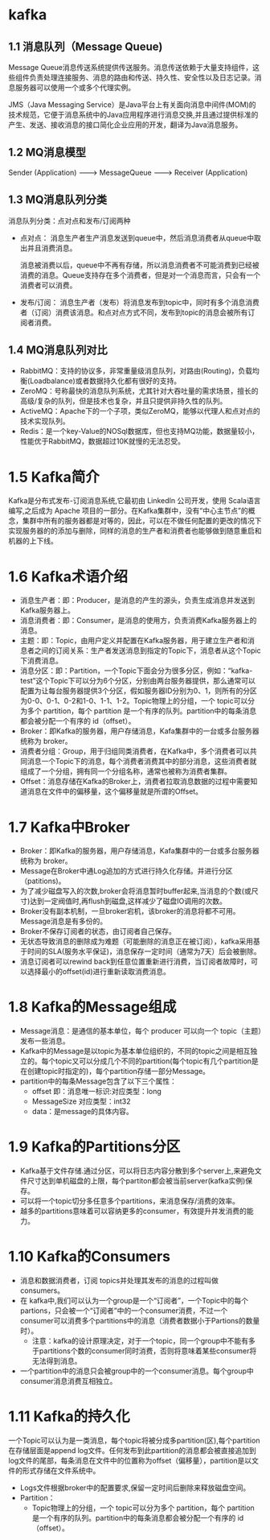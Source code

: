 # kafka
## 1.1 消息队列（Message Queue)
Message Queue消息传送系统提供传送服务。消息传送依赖于大量支持组件，这些组件负责处理连接服务、消息的路由和传送、持久性、安全性以及日志记录。消息服务器可以使用一个或多个代理实例。

JMS（Java Messaging Service）是Java平台上有关面向消息中间件(MOM)的技术规范，它便于消息系统中的Java应用程序进行消息交换,并且通过提供标准的产生、发送、接收消息的接口简化企业应用的开发，翻译为Java消息服务。

## 1.2 MQ消息模型
Sender (Application) ---> MessageQueue ---> Receiver (Application)

## 1.3 MQ消息队列分类
消息队列分类：点对点和发布/订阅两种
* 点对点：
  消息生产者生产消息发送到queue中，然后消息消费者从queue中取出并且消费消息。

  消息被消费以后，queue中不再有存储，所以消息消费者不可能消费到已经被消费的消息。Queue支持存在多个消费者，但是对一个消息而言，只会有一个消费者可以消费。
* 发布/订阅：
  消息生产者（发布）将消息发布到topic中，同时有多个消息消费者（订阅）消费该消息。和点对点方式不同，发布到topic的消息会被所有订阅者消费。

## 1.4 MQ消息队列对比
* RabbitMQ：支持的协议多，非常重量级消息队列，对路由(Routing)，负载均衡(Loadbalance)或者数据持久化都有很好的支持。
* ZeroMQ：号称最快的消息队列系统，尤其针对大吞吐量的需求场景，擅长的高级/复杂的队列，但是技术也复杂，并且只提供非持久性的队列。
* ActiveMQ：Apache下的一个子项，类似ZeroMQ，能够以代理人和点对点的技术实现队列。
* Redis：是一个key-Value的NOSql数据库，但也支持MQ功能，数据量较小，性能优于RabbitMQ，数据超过10K就慢的无法忍受。

# 1.5 Kafka简介
Kafka是分布式发布-订阅消息系统,它最初由 LinkedIn 公司开发，使用 Scala语言编写,之后成为 Apache 项目的一部分。在Kafka集群中，没有“中心主节点”的概念，集群中所有的服务器都是对等的，因此，可以在不做任何配置的更改的情况下实现服务器的的添加与删除，同样的消息的生产者和消费者也能够做到随意重启和机器的上下线。

# 1.6 Kafka术语介绍
* 消息生产者：即：Producer，是消息的产生的源头，负责生成消息并发送到Kafka服务器上。
* 消息消费者：即：Consumer，是消息的使用方，负责消费Kafka服务器上的消息。
* 主题：即：Topic，由用户定义并配置在Kafka服务器，用于建立生产者和消息者之间的订阅关系：生产者发送消息到指定的Topic下，消息者从这个Topic下消费消息。
* 消息分区：即：Partition，一个Topic下面会分为很多分区，例如：“kafka-test”这个Topic下可以分为6个分区，分别由两台服务器提供，那么通常可以配置为让每台服务器提供3个分区，假如服务器ID分别为0、1，则所有的分区为0-0、0-1、0-2和1-0、1-1、1-2。Topic物理上的分组，一个 topic可以分为多个 partition，每个 partition 是一个有序的队列。partition中的每条消息都会被分配一个有序的 id（offset）。
* Broker：即Kafka的服务器，用户存储消息，Kafa集群中的一台或多台服务器统称为 broker。
* 消费者分组：Group，用于归组同类消费者，在Kafka中，多个消费者可以共同消息一个Topic下的消息，每个消费者消费其中的部分消息，这些消费者就组成了一个分组，拥有同一个分组名称，通常也被称为消费者集群。
* Offset：消息存储在Kafka的Broker上，消费者拉取消息数据的过程中需要知道消息在文件中的偏移量，这个偏移量就是所谓的Offset。

# 1.7 Kafka中Broker
* Broker：即Kafka的服务器，用户存储消息，Kafa集群中的一台或多台服务器统称为 broker。
* Message在Broker中通Log追加的方式进行持久化存储。并进行分区（patitions)。
* 为了减少磁盘写入的次数,broker会将消息暂时buffer起来,当消息的个数(或尺寸)达到一定阀值时,再flush到磁盘,这样减少了磁盘IO调用的次数。
* Broker没有副本机制，一旦broker宕机，该broker的消息将都不可用。Message消息是有多份的。
* Broker不保存订阅者的状态，由订阅者自己保存。
* 无状态导致消息的删除成为难题（可能删除的消息正在被订阅），kafka采用基于时间的SLA(服务水平保证)，消息保存一定时间（通常为7天）后会被删除。
* 消息订阅者可以rewind back到任意位置重新进行消费，当订阅者故障时，可以选择最小的offset(id)进行重新读取消费消息。

# 1.8 Kafka的Message组成
* Message消息：是通信的基本单位，每个 producer 可以向一个 topic（主题）发布一些消息。
* Kafka中的Message是以topic为基本单位组织的，不同的topic之间是相互独立的。每个topic又可以分成几个不同的partition(每个topic有几个partition是在创建topic时指定的)，每个partition存储一部分Message。
* partition中的每条Message包含了以下三个属性：
  * offset 即：消息唯一标识:对应类型：long
  * MessageSize 对应类型：int32
  * data：是message的具体内容。

# 1.9 Kafka的Partitions分区
* Kafka基于文件存储.通过分区，可以将日志内容分散到多个server上,来避免文件尺寸达到单机磁盘的上限，每个partiton都会被当前server(kafka实例)保存。
* 可以将一个topic切分多任意多个partitions，来消息保存/消费的效率。
* 越多的partitions意味着可以容纳更多的consumer，有效提升并发消费的能力。

# 1.10 Kafka的Consumers
* 消息和数据消费者，订阅 topics并处理其发布的消息的过程叫做 consumers。
* 在 kafka中,我们可以认为一个group是一个“订阅者”，一个Topic中的每个partions，只会被一个“订阅者”中的一个consumer消费，不过一个 consumer可以消费多个partitions中的消息（消费者数据小于Partions的数量时）。
  * 注意：kafka的设计原理决定，对于一个topic，同一个group中不能有多于partitions个数的consumer同时消费，否则将意味着某些consumer将无法得到消息。
* 一个partition中的消息只会被group中的一个consumer消息。每个group中consumer消息消费互相独立。

# 1.11 Kafka的持久化
一个Topic可以认为是一类消息，每个topic将被分成多partition(区),每个partition在存储层面是append log文件。任何发布到此partition的消息都会被直接追加到log文件的尾部，每条消息在文件中的位置称为offset（偏移量），partition是以文件的形式存储在文件系统中。

* Logs文件根据broker中的配置要求,保留一定时间后删除来释放磁盘空间。
* Partition：
  * Topic物理上的分组，一个 topic可以分为多个 partition，每个 partition 是一个有序的队列。partition中的每条消息都会被分配一个有序的 id（offset）。
